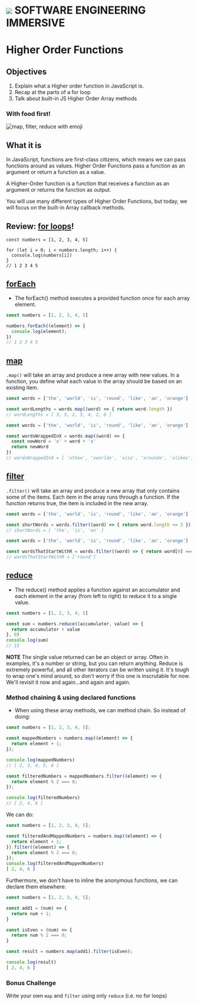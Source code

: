 # ![](https://ga-dash.s3.amazonaws.com/production/assets/logo-9f88ae6c9c3871690e33280fcf557f33.png)  SOFTWARE ENGINEERING IMMERSIVE

# Higher Order Functions

## Objectives

1. Explain what a Higher order function in JavaScript is.
2. Recap at the parts of a for loop
3. Talk about built-in JS Higher Order Array methods

### With food first!

![map, filter, reduce with emoji](https://i.redd.it/yf7rw3pjiapx.jpg)


## What it is

In JavaScript, functions are first-class citizens, which means we can pass functions around as values. Higher Order Functions pass a function as an argument or return a function as a value.

A Higher-Order function is a function that receives a function as an argument or returns the function as output.

You will use many different types of Higher Order Functions, but today, we will focus on the built-in Array callback methods.

## Review: [for loops](https://developer.mozilla.org/en-US/docs/Web/JavaScript/Reference/Statements/for)!


```Js
const numbers = [1, 2, 3, 4, 5]

for (let i = 0; i < numbers.length; i++) {
  console.log(numbers[i])
}
// 1 2 3 4 5
```

## [forEach](https://developer.mozilla.org/en-US/docs/Web/JavaScript/Reference/Global_Objects/Array/forEach)


- The forEach() method executes a provided function once for each array element.

```javascript
const numbers = [1, 2, 3, 4, 5]

numbers.forEach((element) => {
  console.log(element);
})
// 1 2 3 4 5
```
## [map](https://developer.mozilla.org/en-US/docs/Web/JavaScript/Reference/Global_Objects/Array/map)

`.map()` will take an array and produce a new array with new values. In a function, you define what each value in the array should be based on an existing item.

```js
const words = ['the', 'world', 'is', 'round', 'like', 'an', 'orange']

const wordLengths = words.map((word) => { return word.length })
// wordLengths = [ 3, 5, 2, 5, 4, 2, 6 ]
```

```js
const words = ['the', 'world', 'is', 'round', 'like', 'an', 'orange']

const wordsWrappedInX = words.map((word) => { 
  const newWord = 'x' + word + 'x'
  return newWord
})
// wordsWrappedInX = [ 'xthex', 'xworldx', 'xisx', 'xroundx', 'xlikex', 'xanx', 'xorangex' ]
```

## [filter](https://developer.mozilla.org/en-US/docs/Web/JavaScript/Reference/Global_Objects/Array/filter)

`.filter()` will take an array and produce a new array that only contains some of the items. Each item in the array runs through a function. If the function returns true, the item is included in the new array.

```js
const words = ['the', 'world', 'is', 'round', 'like', 'an', 'orange']

const shortWords = words.filter((word) => { return word.length <= 3 })
// shortWords = [ 'the', 'is', 'an' ]
```


```js
const words = ['the', 'world', 'is', 'round', 'like', 'an', 'orange']

const wordsThatStartWithR = words.filter((word) => { return word[0] === 'r' })
// wordsThatStartWithR = ['round']
```


## [reduce](https://developer.mozilla.org/en-US/docs/Web/JavaScript/Reference/Global_Objects/Array/Reduce)
- The reduce() method applies a function against an accumulator and each element in the array (from left to right) to reduce it to a single value.

```javascript
const numbers = [1, 2, 3, 4, 5]

const sum = numbers.reduce((accumulator, value) => {
  return accumulator + value
}, 0)
console.log(sum)
// 15
```

__NOTE__ The single value returned can be an object or array. Often in examples, it's a number or string, but you can return anything. Reduce is extremely powerful, and all other iterators can be written using it. It's tough to wrap one's mind around, so don't worry if this one is inscrutable for now. We'll revisit it now and again...and again and again.

### Method chaining & using declared functions

- When using these array methods, we can method chain. So instead of doing:

```javascript
const numbers = [1, 2, 3, 4, 5];

const mappedNumbers = numbers.map((element) => {
  return element + 1;
});

console.log(mappedNumbers)
// [ 2, 3, 4, 5, 6 ]

const filteredNumbers = mappedNumbers.filter((element) => {
  return element % 2 === 0;
});

console.log(filteredNumbers)
// [ 2, 4, 6 ]
```

We can do:

```javascript
const numbers = [1, 2, 3, 4, 5];

const filteredAndMappedNumbers = numbers.map((element) => {
  return element + 1;
}).filter((element) => {
  return element % 2 === 0;
});
console.log(filteredAndMappedNumbers)
[ 2, 4, 6 ]
```

Furthermore, we don't have to inline the anonymous functions, we can declare them elsewhere:

```javascript
const numbers = [1, 2, 3, 4, 5];

const add1 = (num) => {
  return num + 1;
}

const isEven = (num) => {
  return num % 2 === 0;
}

const result = numbers.map(add1).filter(isEven);

console.log(result)
[ 2, 4, 6 ]
```

### Bonus Challenge

Write your own `map` and `filter` using only `reduce` (i.e. no for loops)

